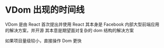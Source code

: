 # VDom 出现的时间线

VDom 是由 React 首次提出并使用
React 其本身是 Facebook 内部大型前端应用的解决方案，并开源
其本意是期望面对复杂的 dom 结构的解决方案

如果项目量级较小，直接操作 Dom 更快
